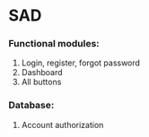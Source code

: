 # SAD

### Functional modules:
1. Login, register, forgot password
2. Dashboard
3. All buttons

### Database:
1. Account authorization
